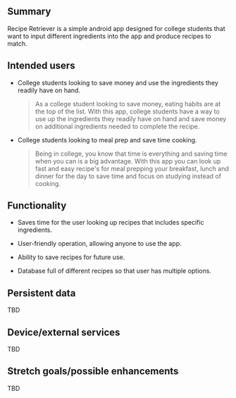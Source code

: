 ## Summary

Recipe Retriever is a simple android app designed for college students that want to input different ingredients into the app and produce recipes to match.

## Intended users

* College students looking to save money and use the ingredients they readily have on hand.

  > As a college student looking to save money, eating habits are at the top of the list. With this app, college students have a way to use up the ingredients they readily have on hand and save money on additional ingredients needed to complete the recipe.
    
* College students looking to meal prep and save time cooking.

    > Being in college, you know that time is everything and saving time when you can is a big advantage. With this app you can look up fast and easy recipe's for meal prepping your breakfast, lunch and dinner for the day to save time and focus on studying instead of cooking.
    
## Functionality

* Saves time for the user looking up recipes that includes specific ingredients.

* User-friendly operation, allowing anyone to use the app.

* Ability to save recipes for future use.

* Database full of different recipes so that user has multiple options.

## Persistent data

TBD 

## Device/external services

TBD

## Stretch goals/possible enhancements 

TBD